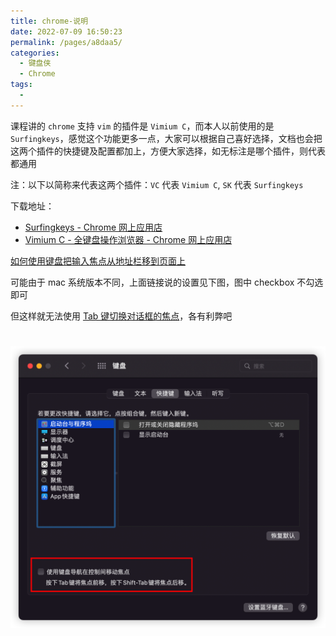 ```yaml
---
title: chrome-说明
date: 2022-07-09 16:50:23
permalink: /pages/a8daa5/
categories:
  - 键盘侠
  - Chrome
tags:
  -
---
```


课程讲的 `chrome` 支持 `vim` 的插件是 `Vimium C`，而本人以前使用的是 `Surfingkeys`，感觉这个功能更多一点，大家可以根据自己喜好选择，文档也会把这两个插件的快捷键及配置都加上，方便大家选择，如无标注是哪个插件，则代表都通用

注：以下以简称来代表这两个插件：`VC` 代表 `Vimium C`, `SK` 代表 `Surfingkeys`

下载地址：

- [Surfingkeys - Chrome 网上应用店](https://chrome.google.com/webstore/detail/surfingkeys/gfbliohnnapiefjpjlpjnehglfpaknnc)
- [Vimium C - 全键盘操作浏览器 - Chrome 网上应用店](https://chrome.google.com/webstore/detail/vimium-c-all-by-keyboard/hfjbmagddngcpeloejdejnfgbamkjaeg)


[如何使用键盘把输入焦点从地址栏移到页面上](https://brookhong.github.io/2018/11/18/bring-focus-back-to-page-content-from-address-bar-cn.html)

可能由于 mac 系统版本不同，上面链接说的设置见下图，图中 checkbox 不勾选即可

但这样就无法使用 [Tab 键切换对话框的焦点](/pages/a52b6f/)，各有利弊吧
#
![](../../.vuepress/public/img/chrome/028.png)
